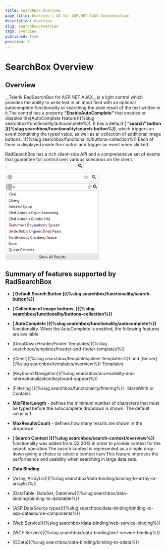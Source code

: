 ```yaml
---
title: SearchBox Overview
page_title: Overview | UI for ASP.NET AJAX Documentation
description: Overview
slug: searchbox/overview
tags: overview
published: True
position: 0
---
```


# SearchBox Overview



## Overview

__Telerik RadSearchBox for ASP.NET AJAX__is a light control which provides the ability to write text in an input field with an optional autocomplete functionality or searching the plain result of the text written in it.The control has a property __"EnableAutoComplete"__ that enables or disables the[AutoComplete feature]({%slug searchbox/functionality/autocomplete%}). It has a default __[ “search” button ]({%slug searchbox/functionality/search-button%})__, which triggers an event containing the typed value, as well as a[ collection of additional image buttons. ]({%slug searchbox/functionality/buttons-collection%}) Each of them is displayed inside the control and trigger an event when clicked.

RadSearchBox has a rich client-side API and a comprehensive set of events that guarantee full control over various scenarios on the client.![searchbox autocomplete false with search button](images/searchbox_autocomplete_false_with_search_button.png)![searchbox autocomplete false](images/searchbox_autocomplete_false.png)![searchbox autocomplete true](images/searchbox_autocomplete_true.png)

## Summary of features supported by RadSearchBox

* __[ Default Search Button ]({%slug searchbox/functionality/search-button%})__

* __[ Collection of image buttons. ]({%slug searchbox/functionality/buttons-collection%})__

* __[ AutoComplete ]({%slug searchbox/functionality/autocomplete%})__ functionality. When the AutoComplete is enabled, the following features are available:

* [DropDown Header/Footer Templates]({%slug searchbox/templates/header-and-footer-templates%})

* [Client]({%slug searchbox/templates/client-templates%}) and [Server]({%slug searchbox/templates/overview%}) Templates

* [Keyboard Navigation]({%slug searchbox/accessibility-and-internationalization/keyboard-support%})

* [Filtering ]({%slug searchbox/functionality/filtering%})- StartsWith or Contains

* __MinFilterLength__ - defines the minimum number of characters that must be typed before the autocomplete dropdown is shown. The default value is 1.

* __MaxResultsCount__ - defines how many results are shown in the dropdown.

* __[ Search Context ]({%slug searchbox/search-context/overview%})__ functionality was added from Q2 2013 in order to provide context for the search operation.The search context is represented as a simple drop-down giving a choice to select a context item.This feature improves the performance and usability when searching in large data sets.

* __Data Binding__

* [Array, ArrayList]({%slug searchbox/data-binding/binding-to-array-or-arraylist%})

* [DataTable, DataSet, DataView]({%slug searchbox/data-binding/binding-to-datatable%})

* [ASP DataSource types]({%slug searchbox/data-binding/binding-to-asp-datasource-components%})

* [Web Service]({%slug searchbox/data-binding/web-service-binding%})

* [WCF Service]({%slug searchbox/data-binding/wcf-service-binding%})

* [OData]({%slug searchbox/data-binding/binding-to-odata%})
